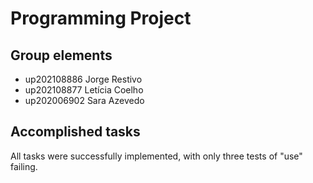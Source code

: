 
# Programming Project

## Group elements

- up202108886 Jorge Restivo
- up202108877 Letícia Coelho
- up202006902 Sara Azevedo


## Accomplished tasks

All tasks were successfully implemented, with only three tests of "use" failing.


